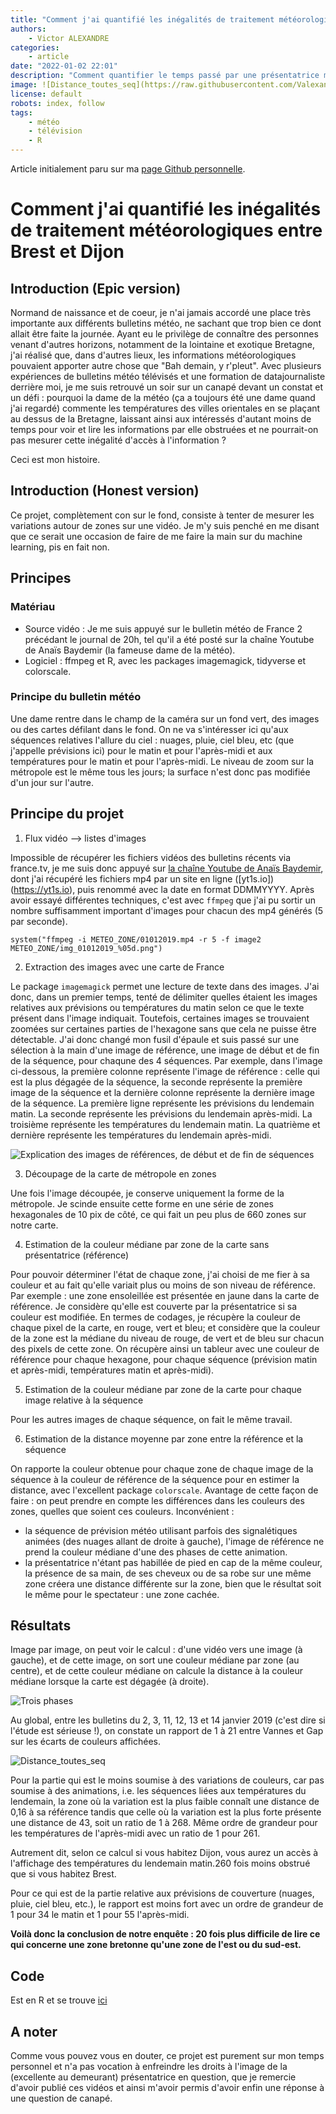 ```yaml
---
title: "Comment j'ai quantifié les inégalités de traitement météorologiques entre Brest et Dijon"
authors:
    - Victor ALEXANDRE
categories:
    - article
date: "2022-01-02 22:01"
description: "Comment quantifier le temps passé par une présentatrice météo devant une zone de la carte de France : passer de la remarque d'un canapé à une réponse circonstanciée"
image: ![Distance_toutes_seq](https://raw.githubusercontent.com/Valexandre/zones_meteo/main/img/Distance%20moyenne%20toutes%20journ%C3%A9es%20toutes%20s%C3%A9quences.jpg)
license: default
robots: index, follow
tags:
    - météo
    - télévision
    - R
---
```


Article initialement paru sur ma [page Github personnelle](https://github.com/Valexandre/zones_meteo).

# Comment j'ai quantifié les inégalités de traitement météorologiques entre Brest et Dijon

## Introduction (Epic version) 

Normand de naissance et de coeur, je n'ai jamais accordé une place très importante aux différents bulletins météo, ne sachant que trop bien ce dont allait être faite la journée. Ayant eu le privilège de connaître des personnes venant d'autres horizons, notamment de la lointaine et exotique Bretagne, j'ai réalisé que, dans d'autres lieux, les informations météorologiques pouvaient apporter autre chose que "Bah demain, y r'pleut". Avec plusieurs expériences de bulletins météo télévisés et une formation de datajournaliste derrière moi, je me suis retrouvé un soir sur un canapé devant un constat et un défi : pourquoi la dame de la météo (ça a toujours été une dame quand j'ai regardé) commente les températures des villes orientales en se plaçant au dessus de la Bretagne, laissant ainsi aux intéressés d'autant moins de temps pour voir et lire les informations par elle obstruées et ne pourrait-on pas mesurer cette inégalité d'accès à l'information ?

Ceci est mon histoire.

## Introduction (Honest version) 

Ce projet, complètement con sur le fond, consiste à tenter de mesurer les variations autour de zones sur une vidéo. Je m'y suis penché en me disant que ce serait une occasion de faire de me faire la main sur du machine learning, pis en fait non.

## Principes 

### Matériau

- Source vidéo : Je me suis appuyé sur le bulletin météo de France 2 précédant le journal de 20h, tel qu'il a été posté sur la chaîne Youtube de Anaïs Baydemir (la fameuse dame de la météo). 
- Logiciel : ffmpeg et R, avec les packages imagemagick, tidyverse et colorscale.

### Principe du bulletin météo

Une dame rentre dans le champ de la caméra sur un fond vert, des images ou des cartes défilant dans le fond. On ne va s'intéresser ici qu'aux séquences relatives l'allure du ciel : nuages, pluie, ciel bleu, etc (que j'appelle prévisions ici) pour le matin et pour l'après-midi et aux températures pour le matin et pour l'après-midi. Le niveau de zoom sur la métropole est le même tous les jours; la surface n'est donc pas modifiée d'un jour sur l'autre.

## Principe du projet

1. Flux vidéo --> listes d'images

Impossible de récupérer les fichiers vidéos des bulletins récents via france.tv, je me suis donc appuyé sur [la chaîne Youtube de Anaïs Baydemir](https://www.youtube.com/channel/UCCjC5WdWYmqLnuwILaJ2Lew), dont j'ai récupéré les fichiers mp4 par un site en ligne ([yt1s.io])(https://yt1s.io), puis renommé avec la date en format DDMMYYYY.
Après avoir essayé différentes techniques, c'est avec `ffmpeg` que j'ai pu sortir un nombre suffisamment important d'images pour chacun des mp4 générés (5 par seconde).

```
system("ffmpeg -i METEO_ZONE/01012019.mp4 -r 5 -f image2 METEO_ZONE/img_01012019_%05d.png")
```

2. Extraction des images avec une carte de France

Le package `imagemagick` permet une lecture de texte dans des images. J'ai donc, dans un premier temps, tenté de délimiter quelles étaient les images relatives aux prévisions ou températures du matin selon ce que le texte présent dans l'image indiquait. Toutefois, certaines images se trouvaient zoomées sur certaines parties de l'hexagone sans que cela ne puisse être détectable. 
J'ai donc changé mon fusil d'épaule et suis passé sur une sélection à la main d'une image de référence, une image de début et de fin de la séquence, pour chaqune des 4 séquences. Par exemple, dans l'image ci-dessous, la première colonne représente l'image de référence : celle qui est la plus dégagée de la séquence, la seconde représente la première image de la séquence et la dernière colonne représente la dernière image de la séquence. 
La première ligne représente les prévisions du lendemain matin.
La seconde représente les prévisions du lendemain après-midi.
La troisième représente les températures du lendemain matin.
La quatrième et dernière représente les températures du lendemain après-midi.

![Explication des images de références, de début et de fin de séquences](img/montageimagesbases_11012019.jpg)


3. Découpage de la carte de métropole en zones

Une fois l'image découpée, je conserve uniquement la forme de la métropole. Je scinde ensuite cette forme en une série de zones hexagonales de 10 pix de côté, ce qui fait un peu plus de 660 zones sur notre carte.

4. Estimation de la couleur médiane par zone de la carte sans présentatrice (référence)

Pour pouvoir déterminer l'état de chaque zone, j'ai choisi de me fier à sa couleur et au fait qu'elle variait plus ou moins de son niveau de référence. Par exemple : une zone ensoleillée est présentée en jaune dans la carte de référence. Je considère qu'elle est couverte par la présentatrice si sa couleur est modifiée. En termes de codages, je récupère la couleur de chaque pixel de la carte, en rouge, vert et bleu; et considère que la couleur de la zone est la médiane du niveau de rouge, de vert et de bleu sur chacun des pixels de cette zone.
On récupère ainsi un tableur avec une couleur de référence pour chaque hexagone, pour chaque séquence (prévision matin et après-midi, températures matin et après-midi).

5. Estimation de la couleur médiane par zone de la carte pour chaque image relative à la séquence

Pour les autres images de chaque séquence, on fait le même travail. 

6. Estimation de la distance moyenne par zone entre la référence et la séquence

On rapporte la couleur obtenue pour chaque zone de chaque image de la séquence à la couleur de référence de la séquence pour en estimer la distance, avec l'excellent package `colorscale`. 
Avantage de cette façon de faire : on peut prendre en compte les différences dans les couleurs des zones, quelles que soient ces couleurs.
Inconvénient : 
- la séquence de prévision météo utilisant parfois des signalétiques animées (des nuages allant de droite à gauche), l'image de référence ne prend la couleur médiane d'une des phases de cette animation. 
- la présentatrice n'étant pas habillée de pied en cap de la même couleur, la présence de sa main, de ses cheveux ou de sa robe sur une même zone créera une distance différente sur la zone, bien que le résultat soit le même pour le spectateur : une zone cachée.

## Résultats

Image par image, on peut voir le calcul : d'une vidéo vers une image (à gauche), et de cette image, on sort une couleur médiane par zone (au centre), et de cette couleur médiane on calcule la distance à la couleur médiane lorsque la carte est dégagée (à droite).

![Trois phases](img/image_couleur_distance.gif)

Au global, entre les bulletins du 2, 3, 11, 12, 13 et 14 janvier 2019 (c'est dire si l'étude est sérieuse !), on constate un rapport de 1 à 21 entre Vannes et Gap sur les écarts de couleurs affichées.

![Distance_toutes_seq](img/Distance%20moyenne%20toutes%20journées%20toutes%20séquences.jpg)

Pour la partie qui est le moins soumise à des variations de couleurs, car pas soumise à des animations, i.e. les séquences liées aux températures du lendemain, la zone où la variation est la plus faible connaît une distance de 0,16 à sa référence tandis que celle où la variation est la plus forte présente une distance de 43, soit un ratio de 1 à 268. Même ordre de grandeur pour les températures de l'après-midi avec un ratio de 1 pour 261.

Autrement dit, selon ce calcul si vous habitez Dijon, vous aurez un accès à l'affichage des températures du lendemain matin.260 fois moins obstrué que si vous habitez Brest.

Pour ce qui est de la partie relative aux prévisions de couverture (nuages, pluie, ciel bleu, etc.), le rapport est moins fort avec un ordre de grandeur de 1 pour 34 le matin et 1 pour 55 l'après-midi.

**Voilà donc la conclusion de notre enquête : 20 fois plus difficile de lire ce qui concerne une zone bretonne qu'une zone de l'est ou du sud-est.**

## Code

Est en R et se trouve [ici](https://raw.githubusercontent.com/Valexandre/zones_meteo/main/code.R)

## A noter

Comme vous pouvez vous en douter, ce projet est purement sur mon temps personnel et n'a pas vocation à enfreindre les droits à l'image de la (excellente au demeurant) présentatrice en question, que je remercie d'avoir publié ces vidéos et ainsi m'avoir permis d'avoir enfin une réponse à une question de canapé.

